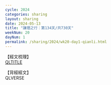 ```yaml
---
cycle: 2024
categories: sharing
layout: sharing
date: 2024-05-13
title: "謙理之行：第134天/共730天"
weekNum: 20
dayNum: 1
permalink: /sharing/2024/wk20-day1-qianli.html
---
```

【經文梳理】  
[QLTITLE](QLLINK)

【背經經文】  
QLVERSE
